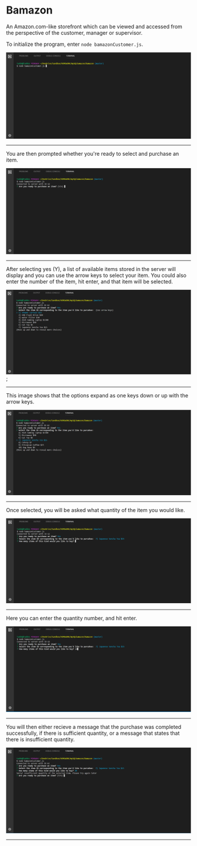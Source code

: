 # Bamazon
An Amazon.com-like storefront which can be viewed and accessed from the perspective of the customer, manager or supervisor.  


To initialize the program, enter `node bamazonCustomer.js`.

![](/images/one.png)
<hr>
You are then prompted whether you're ready to select and purchase an item.

![](/images/two.png)
<hr>
After selecting yes (Y), a list of available items stored in the server will display and you can use the arrow keys to select your item.  You could also enter the number of the item, hit enter, and that item will be selected. 

![](/images/three.png);
<hr>
This image shows that the options expand as one keys down or up with the arrow keys.

![](/images/four.png)
<hr>
Once selected, you will be asked what quantity of the item you would like.

![](/images/five.png)
<hr>
Here you can enter the quantity number, and hit enter.

![](/images/six.png)
<hr>
You will then either recieve a message that the purchase was completed successfully, if there is sufficient quantity, or a message that states that there is insufficient quantity. 

![](/images/seven.png)
<hr>
